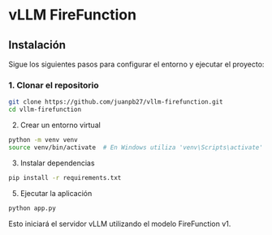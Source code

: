 # vLLM FireFunction

## Instalación

Sigue los siguientes pasos para configurar el entorno y ejecutar el proyecto:

### 1. Clonar el repositorio

```bash
git clone https://github.com/juanpb27/vllm-firefunction.git
cd vllm-firefunction
```

2. Crear un entorno virtual
```bash
python -m venv venv
source venv/bin/activate  # En Windows utiliza 'venv\Scripts\activate'
```

3. Instalar dependencias
```bash
pip install -r requirements.txt
```

5. Ejecutar la aplicación
```bash
python app.py
```
Esto iniciará el servidor vLLM utilizando el modelo FireFunction v1.